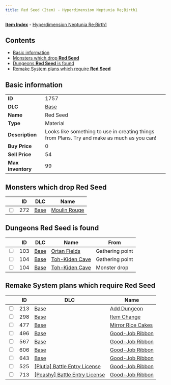 ```yaml
---
title: Red Seed (Item) - Hyperdimension Neptunia Re;Birth1
---
```


[**Item Index**](/neptunia/rb1/item/index.html) - [Hyperdimension Neptunia Re;Birth1](/neptunia/rb1)

## Contents

- [Basic information](#basic-information)
- [Monsters which drop **Red Seed**](#monsters-which-drop-red-seed)
- [Dungeons **Red Seed** is found](#dungeons-red-seed-is-found)
- [Remake System plans which require **Red Seed**](#remake-system-plans-which-require-red-seed)

## Basic information

|   |   |
| -- | -- |
| **ID** | 1757 |
| **DLC** | [Base](/neptunia/rb1/dlc/1-base.html) |
| **Name** | Red Seed |
| **Type** | Material |
| **Description** | Looks like something to use in creating things from Plans. Try and make as much as you can! |
| **Buy Price** | 0 |
| **Sell Price** | 54 |
| **Max inventory** | 99 |


## Monsters which drop **Red Seed**

|    | ID | DLC | Name |
| -- | -- | --- | ---- |
| <input type="checkbox" id="rb1-monster-1-272" class="trackbox" /> | 272 | [Base](/neptunia/rb1/dlc/1-base.html) | [Moulin Rouge](/neptunia/rb1/monster/1-272-moulin-rouge.html) |


## Dungeons **Red Seed** is found

|    | ID | DLC | Name | From |
| -- | -- | --- | ---- | ---- |
| <input type="checkbox" id="rb1-dungeon-1-103" class="trackbox" /> | 103 | [Base](/neptunia/rb1/dlc/1-base.html) | [Ortan Fields](/neptunia/rb1/dungeon/1-103-ortan-fields.html) | Gathering point |
| <input type="checkbox" id="rb1-dungeon-1-104" class="trackbox" /> | 104 | [Base](/neptunia/rb1/dlc/1-base.html) | [Toh-Kiden Cave](/neptunia/rb1/dungeon/1-104-toh-kiden-cave.html) | Gathering point |
| <input type="checkbox" id="rb1-dungeon-1-104" class="trackbox" /> | 104 | [Base](/neptunia/rb1/dlc/1-base.html) | [Toh-Kiden Cave](/neptunia/rb1/dungeon/1-104-toh-kiden-cave.html) | Monster drop |


## Remake System plans which require **Red Seed**

|    | ID | DLC | Name |
| -- | -- | --- | ---- |
| <input type="checkbox" id="rb1-quest-1-213" class="trackbox" /> | 213 | [Base](/neptunia/rb1/dlc/1-base.html) | [Add Dungeon](/neptunia/rb1/quest/1-213-add-dungeon.html) |
| <input type="checkbox" id="rb1-quest-1-298" class="trackbox" /> | 298 | [Base](/neptunia/rb1/dlc/1-base.html) | [Item Change](/neptunia/rb1/quest/1-298-item-change.html) |
| <input type="checkbox" id="rb1-quest-1-477" class="trackbox" /> | 477 | [Base](/neptunia/rb1/dlc/1-base.html) | [Mirror Rice Cakes](/neptunia/rb1/quest/1-477-mirror-rice-cakes.html) |
| <input type="checkbox" id="rb1-quest-1-496" class="trackbox" /> | 496 | [Base](/neptunia/rb1/dlc/1-base.html) | [Good-Job Ribbon](/neptunia/rb1/quest/1-496-good-job-ribbon.html) |
| <input type="checkbox" id="rb1-quest-1-567" class="trackbox" /> | 567 | [Base](/neptunia/rb1/dlc/1-base.html) | [Good-Job Ribbon](/neptunia/rb1/quest/1-567-good-job-ribbon.html) |
| <input type="checkbox" id="rb1-quest-1-606" class="trackbox" /> | 606 | [Base](/neptunia/rb1/dlc/1-base.html) | [Good-Job Ribbon](/neptunia/rb1/quest/1-606-good-job-ribbon.html) |
| <input type="checkbox" id="rb1-quest-1-643" class="trackbox" /> | 643 | [Base](/neptunia/rb1/dlc/1-base.html) | [Good-Job Ribbon](/neptunia/rb1/quest/1-643-good-job-ribbon.html) |
| <input type="checkbox" id="rb1-quest-7-525" class="trackbox" /> | 525 | [[Plutia] Battle Entry License](/neptunia/rb1/dlc/7-plutia.html) | [Good-Job Ribbon](/neptunia/rb1/quest/7-525-good-job-ribbon.html) |
| <input type="checkbox" id="rb1-quest-8-713" class="trackbox" /> | 713 | [[Peashy] Battle Entry License](/neptunia/rb1/dlc/8-peashy.html) | [Good-Job Ribbon](/neptunia/rb1/quest/8-713-good-job-ribbon.html) |
